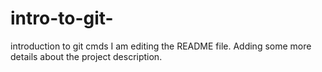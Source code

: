 # intro-to-git-
introduction to git cmds
I am editing the README file. Adding some more details about the project description.
